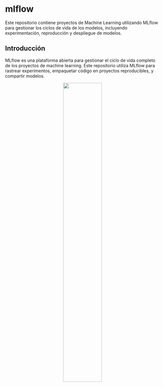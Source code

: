 # mlflow
Este repositorio contiene proyectos de Machine Learning utilizando MLflow para gestionar los ciclos de vida de los modelos, incluyendo experimentación, reproducción y despliegue de modelos.

## Introducción

MLflow es una plataforma abierta para gestionar el ciclo de vida completo de los proyectos de machine learning. Este repositorio utiliza MLflow para rastrear experimentos, empaquetar código en proyectos reproducibles, y compartir modelos.

<p align="center">
  <img src="https://techcommunity.microsoft.com/t5/image/serverpage/image-id/420557i0319A4181851485A/image-size/original?v=v2&px=-1" width="50%">
</p>
